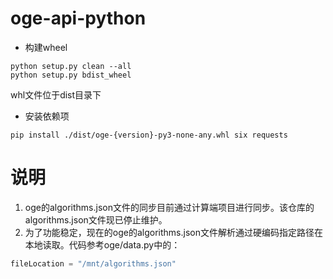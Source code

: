 # oge-api-python

- 构建wheel

```shell
python setup.py clean --all
python setup.py bdist_wheel
```

whl文件位于dist目录下

- 安装依赖项

```shell
pip install ./dist/oge-{version}-py3-none-any.whl six requests
```
# 说明
1. oge的algorithms.json文件的同步目前通过计算端项目进行同步。该仓库的algorithms.json文件现已停止维护。
2. 为了功能稳定，现在的oge的algorithms.json文件解析通过硬编码指定路径在本地读取。代码参考oge/data.py中的：
```python
fileLocation = "/mnt/algorithms.json"
```
